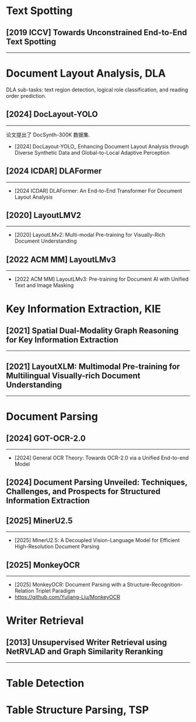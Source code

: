 
# Text Spotting

## [2019 ICCV] Towards Unconstrained End-to-End Text Spotting
----

# Document Layout Analysis, DLA

DLA sub-tasks: text region detection, logical role classification, and reading order prediction.

## [2024] DocLayout-YOLO
---
论文提出了 DocSynth-300K 数据集.

- [2024] DocLayout-YOLO_ Enhancing Document Layout Analysis through Diverse Synthetic Data and Global-to-Local Adaptive Perception

## [2024 ICDAR] DLAFormer
---
- [2024 ICDAR] DLAFormer: An End-to-End Transformer For Document Layout Analysis

## [2020] LayoutLMV2
---
- [2020] LayoutLMv2: Multi-modal Pre-training for Visually-Rich Document Understanding

## [2022 ACM MM] LayoutLMv3 
---
- [2022 ACM MM] LayoutLMv3: Pre-training for Document AI with Unified Text and Image Masking


# Key Information Extraction, KIE

## [2021] Spatial Dual-Modality Graph Reasoning for Key Information Extraction
---

## [2021] LayoutXLM: Multimodal Pre-training for Multilingual Visually-rich Document Understanding
----

# Document Parsing

## [2024] GOT-OCR-2.0
---
- [2024] General OCR Theory: Towards OCR-2.0 via a Unified End-to-end Model

## [2024] Document Parsing Unveiled: Techniques, Challenges, and Prospects for Structured Information Extraction

## [2025] MinerU2.5
---
- [2025] MinerU2.5: A Decoupled Vision-Language Model for Efficient High-Resolution Document Parsing

## [2025] MonkeyOCR
---
- [2025] MonkeyOCR: Document Parsing with a Structure-Recognition-Relation Triplet Paradigm
- https://github.com/Yuliang-Liu/MonkeyOCR

# Writer Retrieval

## [2013] Unsupervised Writer Retrieval using NetRVLAD and Graph Similarity Reranking
----

# Table Detection 

# Table Structure Parsing, TSP



